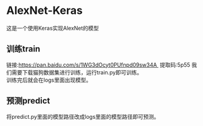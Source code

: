 # AlexNet-Keras
这是一个使用Keras实现AlexNet的模型  

## 训练train
链接:https://pan.baidu.com/s/1WG3dOcyt0PUfnpd09sw34A 
提取码:5p55
我们需要下载猫狗数据集进行训练，运行train.py即可训练。  
训练完后就会在logs里面出现模型。  

## 预测predict
将predict.py里面的模型路径改成logs里面的模型路径即可预测。  

